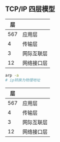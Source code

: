 ## TCP/IP 四层模型

| 层  |            |
| --- | ---------- |
| 567 | 应用层     |
| 4   | 传输层     |
| 3   | 网际互联层 |
| 12  | 网络接口层 |

```bash
arp -a
# ip转换为物理地址
```

| 层  |            |
| --- | ---------- |
| 567 | 应用层     |
| 4   | 传输层     |
| 3   | 网际互联层 |
| 12  | 网络接口层 |
